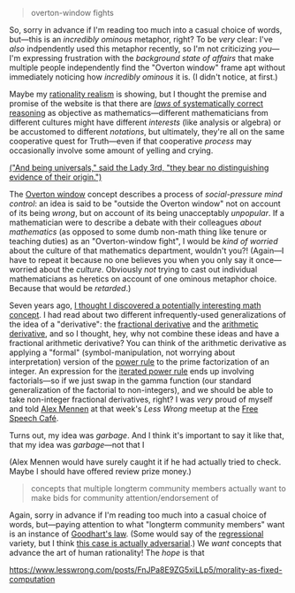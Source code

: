 > overton-window fights

So, sorry in advance if I'm reading too much into a casual choice of words, but—this is an _incredibly ominous_ metaphor, right? To be _very_ clear: I've _also_ indpendently used this metaphor recently, so I'm not criticizing _you_—I'm expressing frustration with the _background state of affairs_ that make multiple people independently find the "Overton window" frame apt without immediately noticing how _incredibly ominous_ it is. (I didn't notice, at first.)

Maybe my [rationality realism](https://www.lesswrong.com/posts/suxvE2ddnYMPJN9HD/realism-about-rationality) is showing, but I thought the premise and promise of the website is that there are [_laws_ of systematically correct reasoning](https://www.lesswrong.com/posts/eY45uCCX7DdwJ4Jha/no-one-can-exempt-you-from-rationality-s-laws) as objective as mathematics—different mathematicians from different cultures might have different _interests_ (like analysis or algebra) or be accustomed to different _notations_, but ultimately, they're all on the same cooperative quest for Truth—even if that cooperative _process_ may occasionally involve some amount of yelling and crying.

[("And being universals," said the Lady 3rd, "they bear no distinguishing evidence of their origin.")](https://www.lesswrong.com/posts/qCsxiojX7BSLuuBgQ/the-super-happy-people-3-8)

The [Overton window](https://en.wikipedia.org/wiki/Overton_window) concept describes a process of _social-pressure mind control_: an idea is said to be "outside the Overton window" not on account of its being _wrong_, but on account of its being unacceptably _unpopular_. If a mathematician were to describe a debate with their colleagues _about mathematics_ (as opposed to some dumb non-math thing like tenure or teaching duties) as an "Overton-window fight", I would be _kind of worried_ about the culture of that mathematics department, wouldn't you?! (Again—I have to repeat it because no one believes you when you only say it once—worried about the _culture_. Obviously _not_ trying to cast out individual mathematicians as heretics on account of one ominous metaphor choice. Because that would be _retarded_.)

Seven years ago, [I thought I discovered a potentially interesting math concept](http://zackmdavis.net/blog/2012/10/introducing-the-fractional-arithmetic-derivative/). I had read about two different infrequently-used generalizations of the idea of a "derivative": the [fractional derivative](https://en.wikipedia.org/wiki/Fractional_calculus) and the [arithmetic derivative](https://en.wikipedia.org/wiki/Arithmetic_derivative), and so I thought, hey, why not combine these ideas and have a fractional arithmetic derivative? You can think of the arithmetic derivative as applying a "formal" (symbol-manipulation, not worrying about interpretation) version of the [power rule](https://en.wikipedia.org/wiki/Power_rule) to the prime factorization of an integer. An expression for the [iterated power rule](https://en.wikipedia.org/wiki/Second_derivative#Second_derivative_power_rule) ends up involving factorials—so if we just swap in the gamma function (our standard generalization of the factorial to non-integers), and we should be able to take non-integer fractional derivatives, right? I was _very_ proud of myself and told [Alex Mennen](https://www.lesswrong.com/users/alexmennen) at that week's _Less Wrong_ meetup at the [Free Speech Café](https://www.lib.berkeley.edu/about/fsm-cafe).

Turns out, my idea was _garbage_. And I think it's important to say it like that, that my idea was _garbage_—not that I 

(Alex Mennen would have surely caught it if he had actually tried to check. Maybe I should have offered review prize money.)


> concepts that multiple longterm community members actually want to make bids for community attention/endorsement of

Again, sorry in advance if I'm reading too much into a casual choice of words, but—paying attention to what "longterm community members" want is an instance of [Goodhart's law](https://www.lesswrong.com/posts/YtvZxRpZjcFNwJecS/the-importance-of-goodhart-s-law). (Some would say of the [regressional](https://www.lesswrong.com/posts/EbFABnst8LsidYs5Y/goodhart-taxonomy) variety, but I think [this case is actually adversarial](https://www.lesswrong.com/posts/ZSkForf7e5nEKGDdb/goodhart-taxonomy-agreement#Adversarial).) We _want_ concepts that advance the art of human rationality! The _hope_ is that 

https://www.lesswrong.com/posts/FnJPa8E9ZG5xiLLp5/morality-as-fixed-computation
